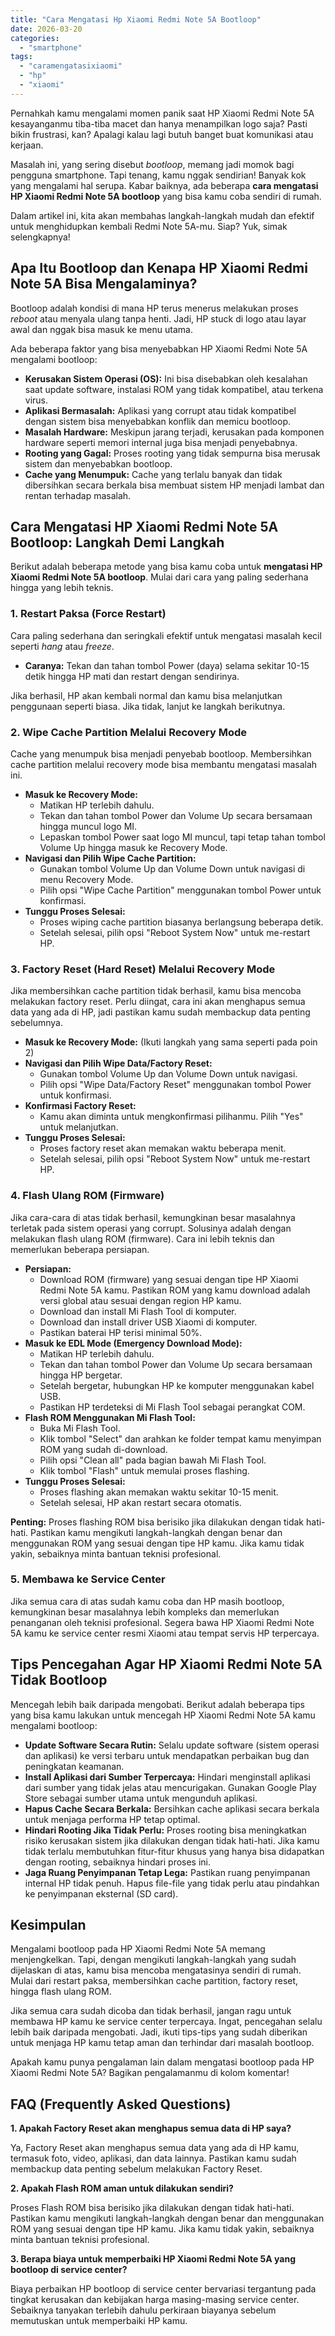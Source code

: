 ```yaml
---
title: "Cara Mengatasi Hp Xiaomi Redmi Note 5A Bootloop"
date: 2026-03-20
categories: 
  - "smartphone"
tags: 
  - "caramengatasixiaomi"
  - "hp"
  - "xiaomi"
---
```


Pernahkah kamu mengalami momen panik saat HP Xiaomi Redmi Note 5A kesayanganmu tiba-tiba macet dan hanya menampilkan logo saja? Pasti bikin frustrasi, kan? Apalagi kalau lagi butuh banget buat komunikasi atau kerjaan.

Masalah ini, yang sering disebut _bootloop_, memang jadi momok bagi pengguna smartphone. Tapi tenang, kamu nggak sendirian! Banyak kok yang mengalami hal serupa. Kabar baiknya, ada beberapa **cara mengatasi HP Xiaomi Redmi Note 5A bootloop** yang bisa kamu coba sendiri di rumah.

Dalam artikel ini, kita akan membahas langkah-langkah mudah dan efektif untuk menghidupkan kembali Redmi Note 5A-mu. Siap? Yuk, simak selengkapnya!

## Apa Itu Bootloop dan Kenapa HP Xiaomi Redmi Note 5A Bisa Mengalaminya?

Bootloop adalah kondisi di mana HP terus menerus melakukan proses _reboot_ atau menyala ulang tanpa henti. Jadi, HP stuck di logo atau layar awal dan nggak bisa masuk ke menu utama.

Ada beberapa faktor yang bisa menyebabkan HP Xiaomi Redmi Note 5A mengalami bootloop:

- **Kerusakan Sistem Operasi (OS):** Ini bisa disebabkan oleh kesalahan saat update software, instalasi ROM yang tidak kompatibel, atau terkena virus.
- **Aplikasi Bermasalah:** Aplikasi yang corrupt atau tidak kompatibel dengan sistem bisa menyebabkan konflik dan memicu bootloop.
- **Masalah Hardware:** Meskipun jarang terjadi, kerusakan pada komponen hardware seperti memori internal juga bisa menjadi penyebabnya.
- **Rooting yang Gagal:** Proses rooting yang tidak sempurna bisa merusak sistem dan menyebabkan bootloop.
- **Cache yang Menumpuk:** Cache yang terlalu banyak dan tidak dibersihkan secara berkala bisa membuat sistem HP menjadi lambat dan rentan terhadap masalah.

## Cara Mengatasi HP Xiaomi Redmi Note 5A Bootloop: Langkah Demi Langkah

Berikut adalah beberapa metode yang bisa kamu coba untuk **mengatasi HP Xiaomi Redmi Note 5A bootloop**. Mulai dari cara yang paling sederhana hingga yang lebih teknis.

### 1\. Restart Paksa (Force Restart)

Cara paling sederhana dan seringkali efektif untuk mengatasi masalah kecil seperti _hang_ atau _freeze_.

- **Caranya:** Tekan dan tahan tombol Power (daya) selama sekitar 10-15 detik hingga HP mati dan restart dengan sendirinya.

Jika berhasil, HP akan kembali normal dan kamu bisa melanjutkan penggunaan seperti biasa. Jika tidak, lanjut ke langkah berikutnya.

### 2\. Wipe Cache Partition Melalui Recovery Mode

Cache yang menumpuk bisa menjadi penyebab bootloop. Membersihkan cache partition melalui recovery mode bisa membantu mengatasi masalah ini.

- **Masuk ke Recovery Mode:**
    - Matikan HP terlebih dahulu.
    - Tekan dan tahan tombol Power dan Volume Up secara bersamaan hingga muncul logo MI.
    - Lepaskan tombol Power saat logo MI muncul, tapi tetap tahan tombol Volume Up hingga masuk ke Recovery Mode.
- **Navigasi dan Pilih Wipe Cache Partition:**
    - Gunakan tombol Volume Up dan Volume Down untuk navigasi di menu Recovery Mode.
    - Pilih opsi "Wipe Cache Partition" menggunakan tombol Power untuk konfirmasi.
- **Tunggu Proses Selesai:**
    - Proses wiping cache partition biasanya berlangsung beberapa detik.
    - Setelah selesai, pilih opsi "Reboot System Now" untuk me-restart HP.

### 3\. Factory Reset (Hard Reset) Melalui Recovery Mode

Jika membersihkan cache partition tidak berhasil, kamu bisa mencoba melakukan factory reset. Perlu diingat, cara ini akan menghapus semua data yang ada di HP, jadi pastikan kamu sudah membackup data penting sebelumnya.

- **Masuk ke Recovery Mode:** (Ikuti langkah yang sama seperti pada poin 2)
- **Navigasi dan Pilih Wipe Data/Factory Reset:**
    - Gunakan tombol Volume Up dan Volume Down untuk navigasi.
    - Pilih opsi "Wipe Data/Factory Reset" menggunakan tombol Power untuk konfirmasi.
- **Konfirmasi Factory Reset:**
    - Kamu akan diminta untuk mengkonfirmasi pilihanmu. Pilih "Yes" untuk melanjutkan.
- **Tunggu Proses Selesai:**
    - Proses factory reset akan memakan waktu beberapa menit.
    - Setelah selesai, pilih opsi "Reboot System Now" untuk me-restart HP.

### 4\. Flash Ulang ROM (Firmware)

Jika cara-cara di atas tidak berhasil, kemungkinan besar masalahnya terletak pada sistem operasi yang corrupt. Solusinya adalah dengan melakukan flash ulang ROM (firmware). Cara ini lebih teknis dan memerlukan beberapa persiapan.

- **Persiapan:**
    - Download ROM (firmware) yang sesuai dengan tipe HP Xiaomi Redmi Note 5A kamu. Pastikan ROM yang kamu download adalah versi global atau sesuai dengan region HP kamu.
    - Download dan install Mi Flash Tool di komputer.
    - Download dan install driver USB Xiaomi di komputer.
    - Pastikan baterai HP terisi minimal 50%.
- **Masuk ke EDL Mode (Emergency Download Mode):**
    - Matikan HP terlebih dahulu.
    - Tekan dan tahan tombol Power dan Volume Up secara bersamaan hingga HP bergetar.
    - Setelah bergetar, hubungkan HP ke komputer menggunakan kabel USB.
    - Pastikan HP terdeteksi di Mi Flash Tool sebagai perangkat COM.
- **Flash ROM Menggunakan Mi Flash Tool:**
    - Buka Mi Flash Tool.
    - Klik tombol "Select" dan arahkan ke folder tempat kamu menyimpan ROM yang sudah di-download.
    - Pilih opsi "Clean all" pada bagian bawah Mi Flash Tool.
    - Klik tombol "Flash" untuk memulai proses flashing.
- **Tunggu Proses Selesai:**
    - Proses flashing akan memakan waktu sekitar 10-15 menit.
    - Setelah selesai, HP akan restart secara otomatis.

**Penting:** Proses flashing ROM bisa berisiko jika dilakukan dengan tidak hati-hati. Pastikan kamu mengikuti langkah-langkah dengan benar dan menggunakan ROM yang sesuai dengan tipe HP kamu. Jika kamu tidak yakin, sebaiknya minta bantuan teknisi profesional.

### 5\. Membawa ke Service Center

Jika semua cara di atas sudah kamu coba dan HP masih bootloop, kemungkinan besar masalahnya lebih kompleks dan memerlukan penanganan oleh teknisi profesional. Segera bawa HP Xiaomi Redmi Note 5A kamu ke service center resmi Xiaomi atau tempat servis HP terpercaya.

## Tips Pencegahan Agar HP Xiaomi Redmi Note 5A Tidak Bootloop

Mencegah lebih baik daripada mengobati. Berikut adalah beberapa tips yang bisa kamu lakukan untuk mencegah HP Xiaomi Redmi Note 5A kamu mengalami bootloop:

- **Update Software Secara Rutin:** Selalu update software (sistem operasi dan aplikasi) ke versi terbaru untuk mendapatkan perbaikan bug dan peningkatan keamanan.
- **Install Aplikasi dari Sumber Terpercaya:** Hindari menginstall aplikasi dari sumber yang tidak jelas atau mencurigakan. Gunakan Google Play Store sebagai sumber utama untuk mengunduh aplikasi.
- **Hapus Cache Secara Berkala:** Bersihkan cache aplikasi secara berkala untuk menjaga performa HP tetap optimal.
- **Hindari Rooting Jika Tidak Perlu:** Proses rooting bisa meningkatkan risiko kerusakan sistem jika dilakukan dengan tidak hati-hati. Jika kamu tidak terlalu membutuhkan fitur-fitur khusus yang hanya bisa didapatkan dengan rooting, sebaiknya hindari proses ini.
- **Jaga Ruang Penyimpanan Tetap Lega:** Pastikan ruang penyimpanan internal HP tidak penuh. Hapus file-file yang tidak perlu atau pindahkan ke penyimpanan eksternal (SD card).

## Kesimpulan

Mengalami bootloop pada HP Xiaomi Redmi Note 5A memang menjengkelkan. Tapi, dengan mengikuti langkah-langkah yang sudah dijelaskan di atas, kamu bisa mencoba mengatasinya sendiri di rumah. Mulai dari restart paksa, membersihkan cache partition, factory reset, hingga flash ulang ROM.

Jika semua cara sudah dicoba dan tidak berhasil, jangan ragu untuk membawa HP kamu ke service center terpercaya. Ingat, pencegahan selalu lebih baik daripada mengobati. Jadi, ikuti tips-tips yang sudah diberikan untuk menjaga HP kamu tetap aman dan terhindar dari masalah bootloop.

Apakah kamu punya pengalaman lain dalam mengatasi bootloop pada HP Xiaomi Redmi Note 5A? Bagikan pengalamanmu di kolom komentar!

## FAQ (Frequently Asked Questions)

**1\. Apakah Factory Reset akan menghapus semua data di HP saya?**

Ya, Factory Reset akan menghapus semua data yang ada di HP kamu, termasuk foto, video, aplikasi, dan data lainnya. Pastikan kamu sudah membackup data penting sebelum melakukan Factory Reset.

**2\. Apakah Flash ROM aman untuk dilakukan sendiri?**

Proses Flash ROM bisa berisiko jika dilakukan dengan tidak hati-hati. Pastikan kamu mengikuti langkah-langkah dengan benar dan menggunakan ROM yang sesuai dengan tipe HP kamu. Jika kamu tidak yakin, sebaiknya minta bantuan teknisi profesional.

**3\. Berapa biaya untuk memperbaiki HP Xiaomi Redmi Note 5A yang bootloop di service center?**

Biaya perbaikan HP bootloop di service center bervariasi tergantung pada tingkat kerusakan dan kebijakan harga masing-masing service center. Sebaiknya tanyakan terlebih dahulu perkiraan biayanya sebelum memutuskan untuk memperbaiki HP kamu.
